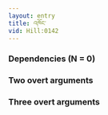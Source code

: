 ```yaml
---
layout: entry
title: འཁོང་
vid: Hill:0142
---
```

### Dependencies (N = 0)


### Two overt arguments


### Three overt arguments
